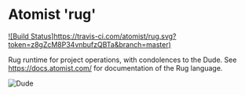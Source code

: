# Atomist 'rug'

[![Build Status]https://travis-ci.com/atomist/rug.svg?token=z8gZcM8P34vnbufzQBTa&branch=master)](https://travis-ci.com/atomist/rug)

Rug runtime for project operations, with condolences to the
Dude. See https://docs.atomist.com/ for documentation of the Rug
language.

![Dude](https://s-media-cache-ak0.pinimg.com/564x/d3/0d/80/d30d80d37a36c2fac01ed827f3294d52.jpg)
